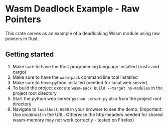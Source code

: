 # Wasm Deadlock Example - Raw Pointers
This crate serves as an example of a deadlocking Wasm module using raw pointers in Rust.

## Getting started
1. Make sure to have the Rust programming language installed (rustc and cargo)
2. Make sure to have the `wasm-pack` command line tool installed
3. Make sure to have python installed (needed for local web server)
4. To build the project execute `wasm-pack build --target no-modules` in the project root directory
5. Start the python web server `python server.py` also from the project root directory
6. Navigate to `localhost:8000` in your browser to see the demo. (Important: Use _localhost_ in the URL. Otherwise the http-headers needed for shared wasm-memory may not work correctly - tested on Firefox)
